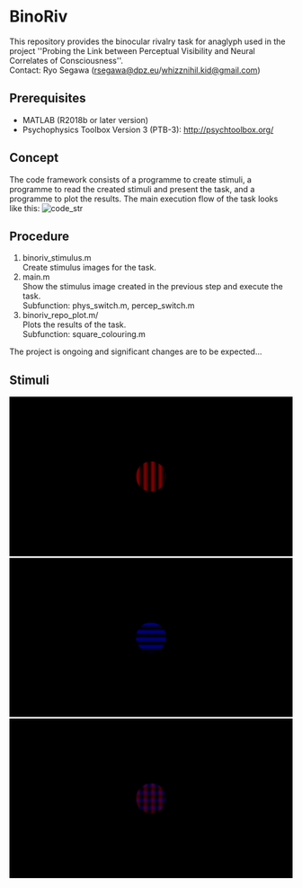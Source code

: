 # BinoRiv
This repository provides the binocular rivalry task for anaglyph used in the project ''Probing the Link between Perceptual Visibility and Neural Correlates of Consciousness''.  
Contact: Ryo Segawa (rsegawa@dpz.eu/whizznihil.kid@gmail.com)

## Prerequisites
* MATLAB (R2018b or later version)
* Psychophysics Toolbox Version 3 (PTB-3): http://psychtoolbox.org/

## Concept
The code framework consists of a programme to create stimuli, a programme to read the created stimuli and present the task, and a programme to plot the results. The main execution flow of the task looks like this:
![code_str](https://user-images.githubusercontent.com/41120302/148266421-a6cf3ded-f9a8-45e3-a45d-64c135d4ccff.png)

## Procedure
1. binoriv_stimulus.m  
Create stimulus images for the task.
2. main.m  
Show the stimulus image created in the previous step and execute the task.  
Subfunction: phys_switch.m, percep_switch.m
3. binoriv_repo_plot.m/  
Plots the results of the task.  
Subfunction: square_colouring.m  
  
The project is ongoing and significant changes are to be expected...  

## Stimuli
![stimulus left](/stimulus/left.png)
![stimulus right](/stimulus/right.png)
![stimulus overlap](/stimulus/overlap.png)
